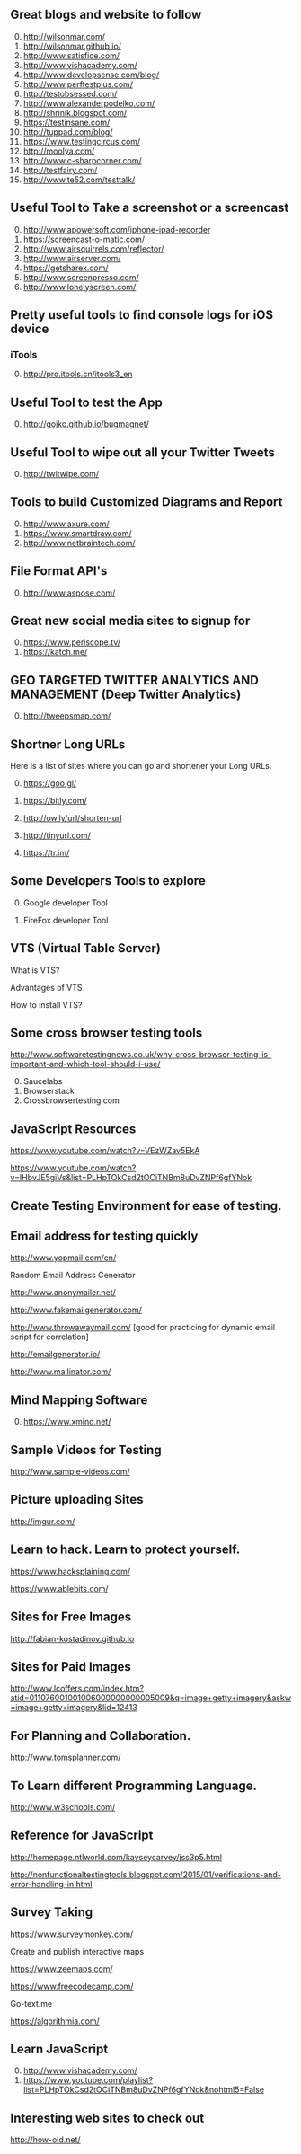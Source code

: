 ## Great blogs and website to follow 

0. http://wilsonmar.com/
0. http://wilsonmar.github.io/
0. http://www.satisfice.com/
0. http://www.vishacademy.com/
0. http://www.developsense.com/blog/
0. http://www.perftestplus.com/
0. http://testobsessed.com/
0. http://www.alexanderpodelko.com/
0. http://shrinik.blogspot.com/
0. https://testinsane.com/
0. http://tuppad.com/blog/
0. https://www.testingcircus.com/
0. http://moolya.com/
0. http://www.c-sharpcorner.com/
0. http://testfairy.com/
0. http://www.te52.com/testtalk/

## Useful Tool to Take a screenshot or a screencast

0. http://www.apowersoft.com/iphone-ipad-recorder
0. https://screencast-o-matic.com/
0. http://www.airsquirrels.com/reflector/
0. http://www.airserver.com/
0. https://getsharex.com/
0. http://www.screenpresso.com/
0. http://www.lonelyscreen.com/

## Pretty useful tools to find console logs for iOS device
### iTools
0. http://pro.itools.cn/itools3_en

## Useful Tool to test the App
0. http://gojko.github.io/bugmagnet/

## Useful Tool to wipe out all your Twitter Tweets
0. http://twitwipe.com/



## Tools to build Customized Diagrams and Report

0. http://www.axure.com/
0. https://www.smartdraw.com/
0. http://www.netbraintech.com/

## File Format API's

0. http://www.aspose.com/ 


## Great new social media sites to signup for

0. https://www.periscope.tv/
0. https://katch.me/

## GEO TARGETED TWITTER ANALYTICS AND MANAGEMENT (Deep Twitter Analytics)

0. http://tweepsmap.com/


## Shortner Long URLs

Here is a list of sites where you can go and shortener your Long URLs.

0. https://goo.gl/

0. https://bitly.com/

0. http://ow.ly/url/shorten-url

0. http://tinyurl.com/

0. https://tr.im/


## Some Developers Tools to explore

0. Google developer Tool

0. FireFox developer Tool

## VTS (Virtual Table Server)

What is VTS?

Advantages of VTS

How to install VTS?


## Some cross browser testing tools
http://www.softwaretestingnews.co.uk/why-cross-browser-testing-is-important-and-which-tool-should-i-use/

0. Saucelabs
0. Browserstack
0. Crossbrowsertesting.com

## JavaScript Resources

https://www.youtube.com/watch?v=VEzWZav5EkA

https://www.youtube.com/watch?v=IHbvJE5giVs&list=PLHpTOkCsd2tOCiTNBm8uDvZNPf6gfYNok

## Create Testing Environment for ease of testing.

## Email address for testing quickly



http://www.yopmail.com/en/

Random Email Address Generator

http://www.anonymailer.net/

http://www.fakemailgenerator.com/

http://www.throwawaymail.com/ [good for practicing for dynamic email script for correlation]

http://emailgenerator.io/

http://www.mailinator.com/

## Mind Mapping Software

0. https://www.xmind.net/

## Sample Videos for Testing

http://www.sample-videos.com/

## Picture uploading Sites

http://imgur.com/

## Learn to hack. Learn to protect yourself.

https://www.hacksplaining.com/


https://www.ablebits.com/

## Sites for Free Images

http://fabian-kostadinov.github.io

## Sites for Paid Images

http://www.lcoffers.com/index.htm?atid=011076001001006000000000005009&q=image+getty+imagery&askw=image+getty+imagery&lid=12413


## For Planning and Collaboration.

http://www.tomsplanner.com/


## To Learn different Programming Language.
http://www.w3schools.com/

## Reference for JavaScript

http://homepage.ntlworld.com/kayseycarvey/jss3p5.html

http://nonfunctionaltestingtools.blogspot.com/2015/01/verifications-and-error-handling-in.html

## Survey Taking

https://www.surveymonkey.com/

Create and publish interactive maps

https://www.zeemaps.com/
 
https://www.freecodecamp.com/

Go-text.me

https://algorithmia.com/

## Learn JavaScript

0. http://www.vishacademy.com/
0. https://www.youtube.com/playlist?list=PLHpTOkCsd2tOCiTNBm8uDvZNPf6gfYNok&nohtml5=False

## Interesting web sites to check out

http://how-old.net/
